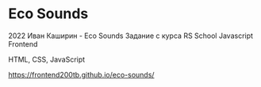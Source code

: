 # Eco Sounds

2022 Иван Каширин - Eco Sounds Задание с курса RS School Javascript Frontend

HTML, CSS, JavaScript

https://frontend200tb.github.io/eco-sounds/
